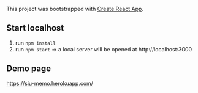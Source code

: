 This project was bootstrapped with [Create React App](https://github.com/facebook/create-react-app).

## Start localhost

1. run `npm install`
2. run `npm start`
=> a local server will be opened at http://localhost:3000


## Demo page

https://siu-memo.herokuapp.com/





